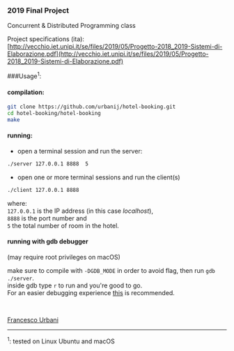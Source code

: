 ### 2019 Final Project
Concurrent & Distributed Programming class

Project specifications (ita):<br>
[http://vecchio.iet.unipi.it/se/files/2019/05/Progetto-2018_2019-Sistemi-di-Elaborazione.pdf](http://vecchio.iet.unipi.it/se/files/2019/05/Progetto-2018_2019-Sistemi-di-Elaborazione.pdf)


###Usage<sup>1</sup>:

#### compilation:
```sh
git clone https://github.com/urbanij/hotel-booking.git
cd hotel-booking/hotel-booking
make
```
#### running:
- open a terminal session and run the server: <br>
```sh
./server 127.0.0.1 8888  5
```
- open one or more terminal sessions and run the client(s)<br>
```sh
./client 127.0.0.1 8888
```
where:<br>
`127.0.0.1` is the IP address (in this case _localhost_),<br> 
`8888` is the port number and <br>
`5` the total number of room in the hotel.<br>


#### running with gdb debugger
(may require root privileges on macOS)

make sure to compile with `-DGDB_MODE` in order to avoid  flag, then run `gdb ./server`.<br>
inside gdb type `r` to run and you're good to go.<br> For an easier debugging experience [this](https://github.com/cyrus-and/gdb-dashboard) is recommended.


<br>

[Francesco Urbani](https://urbanij.github.io/)

---
<sup>1</sup>: tested on Linux Ubuntu and macOS